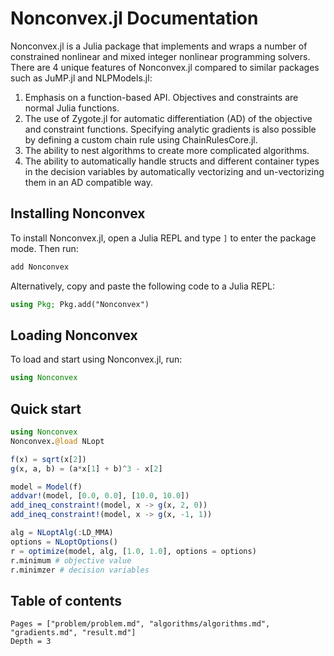 # Nonconvex.jl Documentation

Nonconvex.jl is a Julia package that implements and wraps a number of constrained nonlinear and mixed integer nonlinear programming solvers. There are 4 unique features of Nonconvex.jl compared to similar packages such as JuMP.jl and NLPModels.jl:

1. Emphasis on a function-based API. Objectives and constraints are normal Julia functions.
2. The use of Zygote.jl for automatic differentiation (AD) of the objective and constraint functions. Specifying analytic gradients is also possible by defining a custom chain rule using ChainRulesCore.jl.
3. The ability to nest algorithms to create more complicated algorithms.
4. The ability to automatically handle structs and different container types in the decision variables by automatically vectorizing and un-vectorizing them in an AD compatible way.

## Installing Nonconvex

To install Nonconvex.jl, open a Julia REPL and type `]` to enter the package mode. Then run:
```julia
add Nonconvex
```

Alternatively, copy and paste the following code to a Julia REPL:
```julia
using Pkg; Pkg.add("Nonconvex")
```

## Loading Nonconvex

To load and start using Nonconvex.jl, run:
```julia
using Nonconvex
```

## Quick start

```julia
using Nonconvex
Nonconvex.@load NLopt

f(x) = sqrt(x[2])
g(x, a, b) = (a*x[1] + b)^3 - x[2]

model = Model(f)
addvar!(model, [0.0, 0.0], [10.0, 10.0])
add_ineq_constraint!(model, x -> g(x, 2, 0))
add_ineq_constraint!(model, x -> g(x, -1, 1))

alg = NLoptAlg(:LD_MMA)
options = NLoptOptions()
r = optimize(model, alg, [1.0, 1.0], options = options)
r.minimum # objective value
r.minimzer # decision variables
```

## Table of contents

```@contents
Pages = ["problem/problem.md", "algorithms/algorithms.md", "gradients.md", "result.md"]
Depth = 3
```
